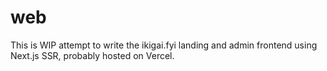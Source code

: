 # web

This is WIP attempt to write the ikigai.fyi landing and admin frontend using Next.js SSR, probably hosted on Vercel.
